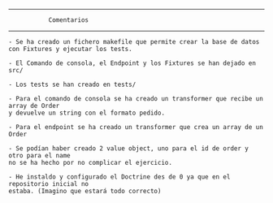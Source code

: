 ------------------------------------------------------
               Comentarios                   
------------------------------------------------------

    - Se ha creado un fichero makefile que permite crear la base de datos
    con Fixtures y ejecutar los tests.

    - El Comando de consola, el Endpoint y los Fixtures se han dejado en src/

    - Los tests se han creado en tests/

    - Para el comando de consola se ha creado un transformer que recibe un array de Order
    y devuelve un string con el formato pedido.

    - Para el endpoint se ha creado un transformer que crea un array de un Order

    - Se podían haber creado 2 value object, uno para el id de order y otro para el name
    no se ha hecho por no complicar el ejercicio.

    - He instaldo y configurado el Doctrine des de 0 ya que en el repositorio inicial no
    estaba. (Imagino que estará todo correcto)